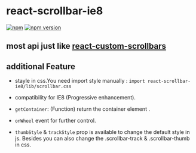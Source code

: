 react-scrollbar-ie8
=========================

[![npm](https://img.shields.io/badge/npm-react--scrollbar--ie8-brightgreen.svg?style=flat-square)]()
[![npm version](https://img.shields.io/npm/v/react-scrollbar-ie8.svg?style=flat-square)](https://www.npmjs.com/package/react-scrollbar-ie8)


## most api just like [react-custom-scrollbars](https://github.com/malte-wessel/react-custom-scrollbars)

## additional Feature
* stayle in css.You need import style manually : 
  `import react-scrollbar-ie8/lib/scrollbar.css`

* compatibility for IE8 (Progressive enhancement).

* `getContainer`: (Function) return the container element .

* `onWheel` event for further control.

* `thumbStyle` & `trackStyle` prop is available to change the default style in js.  Besides you can also change the .scrollbar-track & .scrollbar-thumb in css.